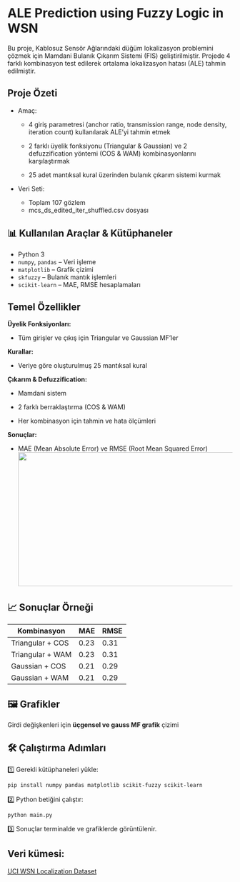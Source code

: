 # ALE Prediction using Fuzzy Logic in WSN

Bu proje, Kablosuz Sensör Ağlarındaki düğüm lokalizasyon problemini çözmek için Mamdani Bulanık Çıkarım Sistemi (FIS) geliştirilmiştir. Projede 4 farklı kombinasyon test edilerek ortalama lokalizasyon hatası (ALE) tahmin edilmiştir.

## Proje Özeti

- Amaç:

  - 4 giriş parametresi (anchor ratio, transmission range, node density, iteration count) kullanılarak ALE’yi tahmin etmek
  
  - 2 farklı üyelik fonksiyonu (Triangular & Gaussian) ve 2 defuzzification yöntemi (COS & WAM) kombinasyonlarını karşılaştırmak
  
  - 25 adet mantıksal kural üzerinden bulanık çıkarım sistemi kurmak

- Veri Seti:

  - Toplam 107 gözlem
  - mcs_ds_edited_iter_shuffled.csv dosyası
 
## 📊 Kullanılan Araçlar & Kütüphaneler

- Python 3
- `numpy`, `pandas` – Veri işleme
- `matplotlib` – Grafik çizimi
- `skfuzzy` – Bulanık mantık işlemleri
- `scikit-learn` – MAE, RMSE hesaplamaları

## Temel Özellikler

**Üyelik Fonksiyonları:**

- Tüm girişler ve çıkış için Triangular ve Gaussian MF’ler

**Kurallar:**

- Veriye göre oluşturulmuş 25 mantıksal kural

**Çıkarım & Defuzzification:**

- Mamdani sistem

- 2 farklı berraklaştırma (COS & WAM)

- Her kombinasyon için tahmin ve hata ölçümleri

**Sonuçlar:**

- MAE (Mean Absolute Error) ve RMSE (Root Mean Squared Error)
   <img src="" width="500" height="300">

## 📈 Sonuçlar Örneği

| Kombinasyon          | MAE     | RMSE    |
|-----------------------|---------|---------|
| Triangular + COS      | 0.23    | 0.31    |
| Triangular + WAM      | 0.23    | 0.31    |
| Gaussian + COS        | 0.21    | 0.29    |
| Gaussian + WAM        | 0.21    | 0.29    |

## 🖼️ Grafikler

Girdi değişkenleri için **üçgensel ve gauss MF grafik** çizimi 


## 🛠️ Çalıştırma Adımları

1️⃣ Gerekli kütüphaneleri yükle:
```bash
pip install numpy pandas matplotlib scikit-fuzzy scikit-learn
```
2️⃣ Python betiğini çalıştır:
```
python main.py
```
3️⃣ Sonuçlar terminalde ve grafiklerde görüntülenir.

## Veri kümesi:

[UCI WSN Localization Dataset](https://archive.ics.uci.edu/dataset/844/average+localization+error+(ale)+in+sensor+node+localization+process+in+wsns)

